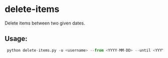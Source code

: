 delete-items
============

Delete items between two given dates.

## Usage:

```python
 python delete-items.py -u <username> --from <YYYY-MM-DD> --until <YYYY-MM-DD>
```
